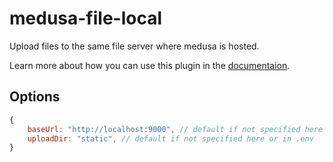 # medusa-file-local

Upload files to the same file server where medusa is hosted.

Learn more about how you can use this plugin in the [documentaion](https://docs.medusajs.com/add-plugins/file-local).

## Options

```js
{
    baseUrl: "http://localhost:9000", // default if not specified here or in .env
    uploadDir: "static", // default if not specified here or in .env
}
```
